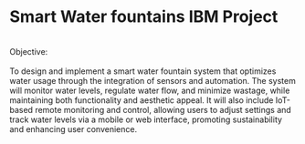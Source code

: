 # Smart Water fountains IBM Project
<br>
 Objective:<br><br>
To design and implement a smart water fountain system that optimizes water usage through the integration of sensors and automation. The system will monitor water levels, regulate water flow, and minimize wastage, while maintaining both functionality and aesthetic appeal. It will also include IoT-based remote monitoring and control, allowing users to adjust settings and track water levels via a mobile or web interface, promoting sustainability and enhancing user convenience.
